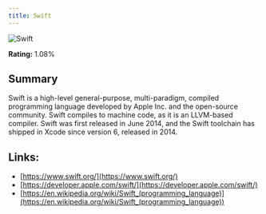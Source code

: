```yaml
---
title: Swift
---
```


![Swift](https://www.tiobe.com/wp-content/themes/tiobe/tiobe-index/images/Swift.png)

**Rating:** 1.08%

## Summary

Swift is a high-level general-purpose, multi-paradigm, compiled programming language developed by Apple Inc. and the open-source community. Swift compiles to machine code, as it is an LLVM-based compiler. Swift was first released in June 2014, and the Swift toolchain has shipped in Xcode since version 6, released in 2014.

## Links:

- [https://www.swift.org/](https://www.swift.org/)
- [https://developer.apple.com/swift/](https://developer.apple.com/swift/)
- [https://en.wikipedia.org/wiki/Swift_(programming_language)](https://en.wikipedia.org/wiki/Swift_(programming_language))
